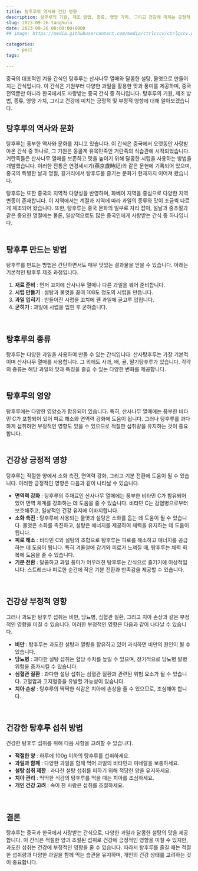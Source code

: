 ```yaml
---
title: 탕후루의 역사와 건강 영향
description: 탕후루의 기원, 제조 방법, 종류, 영양 가치, 그리고 건강에 미치는 긍정적 및 부정적 영향에 대해 알아보겠습니다.
slug: 2023-09-26-tanghulu
date: 2023-09-26 00:00:00+0000
## image: https://media.githubusercontent.com/media/ctrlcccv/ctrlcccv.github.io/master/assets/img/post/vertical-graph.webp

categories:
    - post
tags:
   
---
```

중국의 대표적인 겨울 간식인 탕후루는 산사나무 열매와 달콤한 설탕, 물엿으로 만들어지는 간식입니다. 이 간식은 기원부터 다양한 과일을 활용한 맛과 풍미를 제공하며, 중국 전역뿐만 아니라 한국에서도 사랑받는 중국 간식 중 하나입니다. 탕후루의 기원, 제조 방법, 종류, 영양 가치, 그리고 건강에 미치는 긍정적 및 부정적 영향에 대해 알아보겠습니다.

## 탕후루의 역사와 문화
탕후루는 풍부한 역사와 문화를 지니고 있습니다. 이 간식은 중국에서 오랫동안 사랑받아온 간식 중 하나로, 그 기원은 몽골계 유목민족인 거란족의 식습관에 시작되었습니다. 거란족들은 산사나무 열매를 보존하고 맛을 높이기 위해 달콤한 시럽을 사용하는 방법을 개발했습니다. 이러한 전통은 연경세시기(燕京歲時記)와 같은 문헌에 기록되어 있으며, 중국의 특별한 날과 명절, 길거리에서 탕후루를 즐기는 문화가 현재까지 이어져 왔습니다.  

탕후루는 또한 중국의 지역적 다양성을 반영하며, 화베이 지역을 중심으로 다양한 지역 변종이 존재합니다. 이 지역에서는 계절과 지역에 따라 과일의 종류와 맛이 조금씩 다르게 제조되어 왔습니다. 또한, 탕후루는 중국 문화의 일부로 자리 잡아, 설날과 중추절과 같은 중요한 명절에는 물론, 일상적으로도 많은 중국인에게 사랑받는 간식 중 하나입니다.  
<br>

## 탕후루 만드는 방법
탕후루를 만드는 방법은 간단하면서도 매우 맛있는 결과물을 얻을 수 있습니다. 아래는 기본적인 탕후루 제조 과정입니다.
1. **재료 준비** : 먼저 꼬치에 산사나무 열매나 다른 과일을 꿰어 준비합니다.
2. **시럽 만들기** : 설탕과 물엿을 끓여 108도 정도의 시럽을 만듭니다.
3. **과일 입히기** : 만들어진 시럽을 꼬치에 꿴 과일에 골고루 입힙니다.
4. **굳히기** : 과일에 시럽을 입힌 후 굳혀줍니다.  
<br>

## 탕후루의 종류
탕후루는 다양한 과일을 사용하여 만들 수 있는 간식입니다. 산사탕후루는 가장 기본적이며 산사나무 열매를 사용합니다. 그 외에도 사과, 배, 귤, 딸기탕후루가 있습니다. 각각의 종류는 해당 과일의 맛과 특징을 즐길 수 있는 다양한 변화를 제공합니다.  
<br>

## 탕후루의 영양
탕후루에는 다양한 영양소가 함유되어 있습니다. 특히, 산사나무 열매에는 풍부한 비타민 C가 포함되어 있어 피로 해소와 면역력 강화에 도움이 됩니다. 그러나 탕후루를 과다하게 섭취하면 부정적인 영향도 있을 수 있으므로 적절한 섭취량을 유지하는 것이 중요합니다.  
<br>

## 건강상 긍정적 영향
탕후루는 적절한 양에서 소화 촉진, 면역력 강화, 그리고 기분 전환에 도움이 될 수 있습니다. 이러한 긍정적인 영향은 다음과 같이 나타날 수 있습니다.
* **면역력 강화** : 탕후루의 주재료인 산사나무 열매에는 풍부한 비타민 C가 함유되어 있어 면역 체계를 강화하는 데 도움을 줄 수 있습니다. 비타민 C는 감염병으로부터 보호해주고, 일상적인 건강 유지에 이바지합니다.
* **소화 촉진** : 탕후루에 사용되는 물엿과 설탕은 소화를 돕는 데 도움이 될 수 있습니다. 물엿은 소화를 촉진하고, 설탕은 에너지를 제공하여 체력을 유지하는 데 도움이 됩니다.
* **피로 해소** : 비타민 C와 설탕의 조합으로 탕후루는 피로를 해소하고 에너지를 공급하는 데 도움이 됩니다. 특히 겨울철에 감기와 피로가 느껴질 때, 탕후루는 체력 회복에 도움을 줄 수 있습니다.
* **기분 전환** : 달콤하고 과일 풍미가 어우러진 탕후루는 간식으로 즐기기에 이상적입니다. 스트레스나 피로한 순간에 작은 기분 전환과 만족감을 제공할 수 있습니다.  
<br>

## 건강상 부정적 영향
그러나 과도한 탕후루 섭취는 비만, 당뇨병, 심혈관 질환, 그리고 치아 손상과 같은 부정적인 영향을 미칠 수 있습니다. 이러한 부정적인 영향은 다음과 같이 나타날 수 있습니다.
* **비만** : 탕후루는 과도한 설탕과 열량을 함유하고 있어 과식하면 비만의 원인이 될 수 있습니다.
* **당뇨병** : 과다한 설탕 섭취는 혈당 수치를 높일 수 있으며, 장기적으로 당뇨병 발병 위험을 증가시킬 수 있습니다.
* **심혈관 질환** : 과다한 설탕 섭취는 심혈관 질환과 관련된 위험 요소가 될 수 있습니다. 고혈압과 고지혈증을 유발할 가능성이 있습니다.
* **치아 손상** : 탕후루의 딱딱한 식감은 치아에 손상을 줄 수 있으므로, 조심해야 합니다.  
<br>

## 건강한 탕후루 섭취 방법
건강한 탕후루 섭취를 위해 다음 사항을 고려할 수 있습니다.
* **적절한 양** : 하루에 100g 이하의 탕후루를 섭취하세요.
* **과일과 함께** : 다양한 과일을 함께 먹어 과일의 비타민과 미네랄을 보충하세요.
* **설탕 섭취 제한** : 과다한 설탕 섭취를 피하기 위해 적당한 양을 유지하세요.
* **치아 관리** : 딱딱한 식감의 탕후루를 먹을 때는 치아를 조심하세요.
* **개인 건강 고려** : 속이 찬 사람은 섭취를 조절하세요.  
<br>

## 결론
탕후루는 중국과 한국에서 사랑받는 간식으로, 다양한 과일과 달콤한 설탕의 맛을 제공합니다. 이 간식은 적절한 양과 조절된 섭취로 건강에 긍정적인 영향을 미칠 수 있지만, 과도한 섭취는 건강에 부정적인 영향을 줄 수 있습니다. 따라서 탕후루를 즐길 때는 적절한 섭취량과 다양한 과일을 함께 먹는 습관을 유지하며, 개인의 건강 상태를 고려하는 것이 중요합니다.
